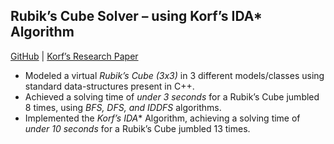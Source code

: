 ## Rubik’s Cube Solver – using Korf’s IDA* Algorithm

[GitHub](#) | [Korf’s Research Paper](#)

- Modeled a virtual *Rubik’s Cube (3x3)* in 3 different models/classes using standard data-structures present in C++.
- Achieved a solving time of *under 3 seconds* for a Rubik’s Cube jumbled 8 times, using *BFS, DFS, and IDDFS* algorithms.
- Implemented the *Korf’s IDA** Algorithm, achieving a solving time of *under 10 seconds* for a Rubik’s Cube jumbled 13 times.

